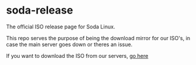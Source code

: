 # soda-release
The official ISO release page for Soda Linux.

This repo serves the purpose of being the download mirror for our ISO's, in case the main server goes down or theres an issue.

If you want to download the ISO from our servers, [go here](https://sodalinux.org/#download)
